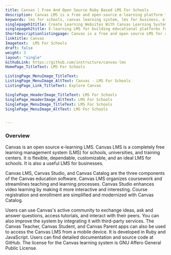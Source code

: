 ```yaml
---
title: Canvas | Free And Open Source Ruby Based LMS For Schools
description: Canvas LMS is a free and open-source e-learning platform for building LMS for schools and universities. It supports API and integration with other tools.
keywords: lms for schools, canvas learning system, lms for business, e-learning lms, canvas education platform, canvas school software, canvas school platform, canvas education software, canvas lms
singlepageh1title: Create Learning Websites With Canvas Learning System
singlepageh2title: E-learning LMS for building educational platforms for schools, universities, and training centers. Supports rich communication tools for collaboration.
Shortdescriptionlistingpage: Canvas is a free and open source LMS for schools, universities, and training centers. Easily create coursework, distribute training material and collaborate with trainees.
linktitle: Canvas
Imagetext:  LMS For Schools
draft: false
weight: 3
layout: "single"
GithubLink: https://github.com/instructure/canvas-lms
HomePage_TitleText: LMS For Schools

ListingPage_MenuImage_TitleText: 
ListingPage_MenuImage_AltText: Canvas - LMS For Schools
ListingPage_Link_TitleText: Explore Canvas

SinglePage_HeaderImage_TitleText: LMS For Schools
SinglePage_HeaderImage_AltText: LMS For Schools
SinglePage_MenuImage_TitleText: LMS For Schools
SinglePage_MenuImage_AltText: LMS For Schools


---
```

### **Overview**

Canvas is an open source e-learning LMS. Canvas LMS is a completely free learning management system (LMS) for schools, universities, and training centers. It is flexible, dependable, customizable, and an ideal LMS for schools. It is also a useful LMS for businesses.

Canvas LMS, Canvas Studio, and Canvas Catalog are the three components of the Canvas education software. Canvas LMS organizes coursework and streamlines teaching and learning processes. Canvas Studio enhances video learning by making it more interactive and interesting. Course registration and enrollment are simplified and modernized with Canvas Catalog.

Users can use Canvas's active community to exchange ideas, ask and answer questions, access tutorials, and interact with their peers. You can also improve the system by integrating it with third-party services. The Canvas Teacher, Canvas Student, and Canvas Parent apps can also be used to access the Canvas LMS from a mobile device. It is developed in Ruby and JavaScript. Users can find detailed documentation and source code at GitHub. The license for the Canvas learning system is GNU Affero General Public License.
